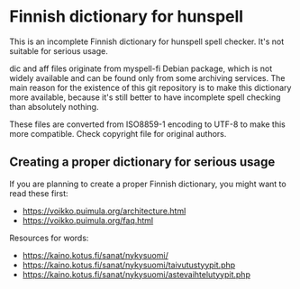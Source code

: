 Finnish dictionary for hunspell
===============================

This is an incomplete Finnish dictionary for hunspell spell checker. It's not suitable for serious usage.

dic and aff files originate from myspell-fi Debian package, which is not widely available and can be found only from some archiving services.
The main reason for the existence of this git repository is to make this dictionary more available,
because it's still better to have incomplete spell checking than absolutely nothing.

These files are converted from ISO8859-1 encoding to UTF-8 to make this more compatible. Check copyright file for original authors.

Creating a proper dictionary for serious usage
----------------------------------------------

If you are planning to create a proper Finnish dictionary, you might want to read these first:

* https://voikko.puimula.org/architecture.html
* https://voikko.puimula.org/faq.html

Resources for words:

* https://kaino.kotus.fi/sanat/nykysuomi/
* https://kaino.kotus.fi/sanat/nykysuomi/taivutustyypit.php
* https://kaino.kotus.fi/sanat/nykysuomi/astevaihtelutyypit.php
